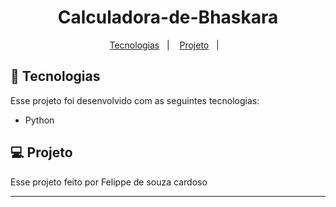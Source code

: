 <h1 align="center"> Calculadora-de-Bhaskara </h1>

<p align="center">
  <a href="#-tecnologias">Tecnologias</a>&nbsp;&nbsp;&nbsp;|&nbsp;&nbsp;&nbsp;
  <a href="#-projeto">Projeto</a>&nbsp;&nbsp;&nbsp;|&nbsp;&nbsp;&nbsp;
  



## 🚀 Tecnologias

Esse projeto foi desenvolvido com as seguintes tecnologias:

- Python

## 💻 Projeto

Esse projeto feito por Felippe de souza cardoso


---
